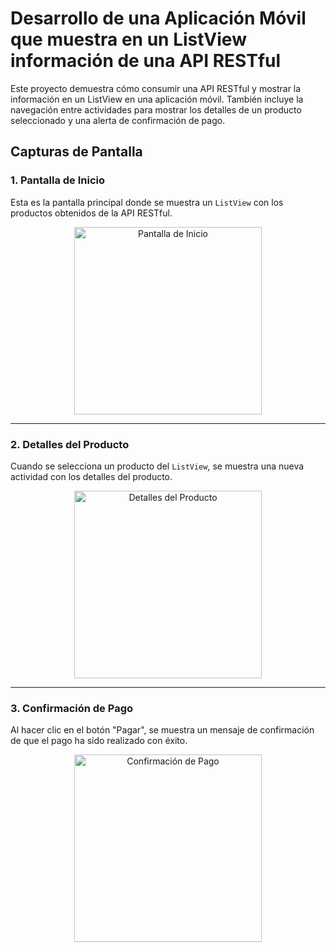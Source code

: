 # Desarrollo de una Aplicación Móvil que muestra en un ListView información de una API RESTful

Este proyecto demuestra cómo consumir una API RESTful y mostrar la información en un ListView en una aplicación móvil. También incluye la navegación entre actividades para mostrar los detalles de un producto seleccionado y una alerta de confirmación de pago.

## Capturas de Pantalla

### 1. Pantalla de Inicio
Esta es la pantalla principal donde se muestra un `ListView` con los productos obtenidos de la API RESTful.

<div align="center">
  <img src="https://github.com/user-attachments/assets/776f62cc-d024-46e9-9284-295e80f9006a" alt="Pantalla de Inicio" width="300">
</div>

---

### 2. Detalles del Producto
Cuando se selecciona un producto del `ListView`, se muestra una nueva actividad con los detalles del producto.

<div align="center">
  <img src="https://github.com/user-attachments/assets/d96413fd-c6a5-48a7-a05f-66869fe59c2f" alt="Detalles del Producto" width="300">
</div>

---

### 3. Confirmación de Pago
Al hacer clic en el botón "Pagar", se muestra un mensaje de confirmación de que el pago ha sido realizado con éxito.

<div align="center">
  <img src="https://github.com/user-attachments/assets/09c75ab6-4870-4e4e-b4ae-2199c4ee6ac5" alt="Confirmación de Pago" width="300">
</div>
